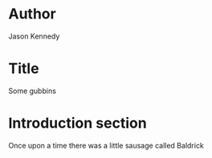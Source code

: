 # Author
Jason Kennedy

# Title
Some gubbins 

# Introduction section
Once upon a time there was a little sausage called Baldrick
